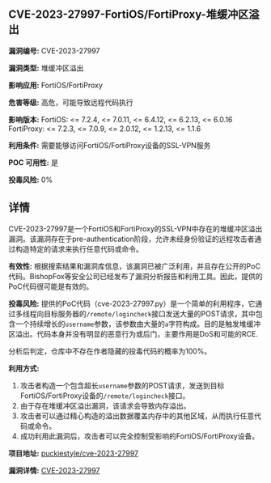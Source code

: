 ## CVE-2023-27997-FortiOS/FortiProxy-堆缓冲区溢出

**漏洞编号:** CVE-2023-27997

**漏洞类型:** 堆缓冲区溢出

**影响应用:** FortiOS/FortiProxy

**危害等级:** 高危，可能导致远程代码执行

**影响版本:** FortiOS: <= 7.2.4, <= 7.0.11, <= 6.4.12, <= 6.2.13, <= 6.0.16
FortiProxy: <= 7.2.3, <= 7.0.9, <= 2.0.12, <= 1.2.13, <= 1.1.6

**利用条件:** 需要能够访问FortiOS/FortiProxy设备的SSL-VPN服务

**POC 可用性:** 是

**投毒风险:** 0%

## 详情

CVE-2023-27997是一个FortiOS和FortiProxy的SSL-VPN中存在的堆缓冲区溢出漏洞。该漏洞存在于pre-authentication阶段，允许未经身份验证的远程攻击者通过构造特定的请求来执行任意代码或命令。

**有效性:**
根据搜索结果和漏洞库信息，该漏洞已被广泛利用，并且存在公开的PoC代码。BishopFox等安全公司已经发布了漏洞分析报告和利用工具。因此，提供的PoC代码很可能是有效的。

**投毒风险:**
提供的PoC代码（cve-2023-27997.py）是一个简单的利用程序，它通过多线程向目标服务器的`/remote/logincheck`接口发送大量的POST请求，其中包含一个持续增长的`username`参数，该参数由大量的`a`字符构成。目的是触发堆缓冲区溢出。代码本身并没有明显的恶意行为或后门，主要作用是DoS和可能的RCE.

分析后判定，仓库中不存在作者隐藏的投毒代码的概率为100%。

**利用方式:**
1.  攻击者构造一个包含超长`username`参数的POST请求，发送到目标FortiOS/FortiProxy设备的`/remote/logincheck`接口。
2.  由于存在堆缓冲区溢出漏洞，该请求会导致内存溢出。
3.  攻击者可以通过精心构造的溢出数据覆盖内存中的其他区域，从而执行任意代码或命令。
4.  成功利用此漏洞后，攻击者可以完全控制受影响的FortiOS/FortiProxy设备。

**项目地址:** [puckiestyle/cve-2023-27997](https://github.com/puckiestyle/cve-2023-27997)

**漏洞详情:** [CVE-2023-27997](https://nvd.nist.gov/vuln/detail/CVE-2023-27997)